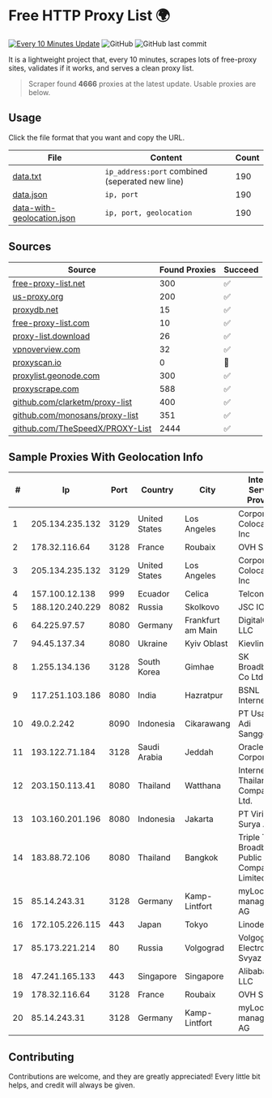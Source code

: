 
# Free HTTP Proxy List 🌍

[![Every 10 Minutes Update](https://github.com/mertguvencli/http-proxy-list/actions/workflows/main.yml/badge.svg?branch=main)](https://github.com/mertguvencli/http-proxy-list/actions/workflows/main.yml)
![GitHub](https://img.shields.io/github/license/mertguvencli/http-proxy-list)
![GitHub last commit](https://img.shields.io/github/last-commit/mertguvencli/http-proxy-list)

It is a lightweight project that, every 10 minutes, scrapes lots of free-proxy sites, validates if it works, and serves a clean proxy list.


> Scraper found **4666** proxies at the latest update. Usable proxies are below.

## Usage

Click the file format that you want and copy the URL.


|File|Content|Count|
|----|-------|-----|
|[data.txt](https://raw.githubusercontent.com/mertguvencli/http-proxy-list/main/proxy-list/data.txt)|`ip_address:port` combined (seperated new line)|190|
|[data.json](https://raw.githubusercontent.com/mertguvencli/http-proxy-list/main/proxy-list/data.json)|`ip, port`|190|
|[data-with-geolocation.json](https://raw.githubusercontent.com/mertguvencli/http-proxy-list/main/proxy-list/data-with-geolocation.json)|`ip, port, geolocation`|190|

## Sources

|Source|Found Proxies|Succeed|
|------|-------------|-------|
|[free-proxy-list.net](https://free-proxy-list.net)|300|✅|
|[us-proxy.org](https://www.us-proxy.org)|200|✅|
|[proxydb.net](http://proxydb.net)|15|✅|
|[free-proxy-list.com](https://free-proxy-list.com/?page=&port=&type%5B%5D=http&type%5B%5D=https&up_time=0&search=Search)|10|✅|
|[proxy-list.download](https://www.proxy-list.download/HTTP)|26|✅|
|[vpnoverview.com](https://vpnoverview.com/privacy/anonymous-browsing/free-proxy-servers)|32|✅|
|[proxyscan.io](https://www.proxyscan.io)|0|🚫|
|[proxylist.geonode.com](https://proxylist.geonode.com/api/proxy-list?limit=300&page=1&sort_by=lastChecked&sort_type=desc&protocols=http,https)|300|✅|
|[proxyscrape.com](https://api.proxyscrape.com/v2/?request=displayproxies&protocol=http&timeout=10000&country=all&ssl=all&anonymity=all)|588|✅|
|[github.com/clarketm/proxy-list](https://raw.githubusercontent.com/clarketm/proxy-list/master/proxy-list-raw.txt)|400|✅|
|[github.com/monosans/proxy-list](https://raw.githubusercontent.com/monosans/proxy-list/main/proxies/http.txt)|351|✅|
|[github.com/TheSpeedX/PROXY-List](https://raw.githubusercontent.com/TheSpeedX/PROXY-List/master/http.txt)|2444|✅|


## Sample Proxies With Geolocation Info

|#|Ip|Port|Country|City|Internet Service Provider|
|-|--|----|-------|----|-------------------------|
|1|205.134.235.132|3129|United States|Los Angeles|Corporate Colocation Inc|
|2|178.32.116.64|3128|France|Roubaix|OVH SAS|
|3|205.134.235.132|3129|United States|Los Angeles|Corporate Colocation Inc|
|4|157.100.12.138|999|Ecuador|Celica|Telconet S.A|
|5|188.120.240.229|8082|Russia|Skolkovo|JSC IOT|
|6|64.225.97.57|8080|Germany|Frankfurt am Main|DigitalOcean, LLC|
|7|94.45.137.34|8080|Ukraine|Kyiv Oblast|Kievline LLC|
|8|1.255.134.136|3128|South Korea|Gimhae|SK Broadband Co Ltd|
|9|117.251.103.186|8080|India|Hazratpur|BSNL Internet|
|10|49.0.2.242|8090|Indonesia|Cikarawang|PT Usaha Adi Sanggoro|
|11|193.122.71.184|3128|Saudi Arabia|Jeddah|Oracle Corporation|
|12|203.150.113.41|8080|Thailand|Watthana|Internet Thailand Company Ltd.|
|13|103.160.201.196|8080|Indonesia|Jakarta|PT Viriya Surya Abadi|
|14|183.88.72.106|8080|Thailand|Bangkok|Triple T Broadband Public Company Limited|
|15|85.14.243.31|3128|Germany|Kamp-Lintfort|myLoc managed IT AG|
|16|172.105.226.115|443|Japan|Tokyo|Linode, LLC|
|17|85.173.221.214|80|Russia|Volgograd|Volgograd Electro Svyaz|
|18|47.241.165.133|443|Singapore|Singapore|Alibaba.com LLC|
|19|178.32.116.64|3128|France|Roubaix|OVH SAS|
|20|85.14.243.31|3128|Germany|Kamp-Lintfort|myLoc managed IT AG|



## Contributing

Contributions are welcome, and they are greatly appreciated! Every
little bit helps, and credit will always be given.

